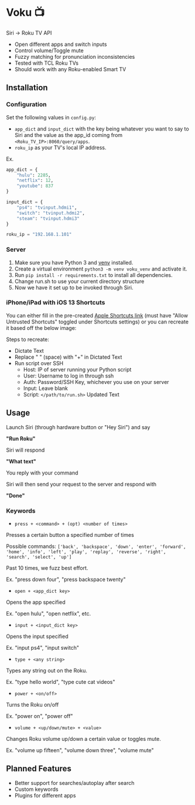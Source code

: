# Voku :tv:

Siri → Roku TV API

- Open different apps and switch inputs
- Control volume/Toggle mute
- Fuzzy matching for pronunciation inconsistencies
- Tested with TCL Roku TVs
- Should work with any Roku-enabled Smart TV



## Installation

### Configuration

Set the following values in ```config.py```:

- ```app_dict``` and ```input_dict``` with the key being whatever you want to say to Siri and the value as the app_id coming from ```<Roku_TV_IP>:8060/query/apps```.
- ```roku_ip``` as your TV's local IP address.

Ex. 

```python
app_dict = {
	"hulu": 2285,
	"netflix": 12,
	"youtube": 837
}

input_dict = {
    "ps4": "tvinput.hdmi1",
    "switch": "tvinput.hdmi2",
    "steam": "tvinput.hdmi3"
}

roku_ip = "192.168.1.101"
```

### Server

1. Make sure you have Python 3 and [venv](https://docs.python.org/3/library/venv.html) installed.
2. Create a virtual environment ```python3 -m venv voku_venv``` and activate it.
3. Run ```pip install -r requirements.txt``` to install all dependencies.
4. Change run.sh to use your current directory structure
5. Now we have it set up to be invoked through Siri.



### iPhone/iPad with iOS 13 Shortcuts

You can either fill in the pre-created [Apple Shortcuts link](https://www.icloud.com/shortcuts/dea546ab52794c2c8c86888943c2407b) (must have "Allow Untrusted Shortcuts" toggled under Shortcuts settings) or you can recreate it based off the below image:



Steps to recreate:

- Dictate Text
- Replace " " (space) with "+" in Dictated Text
- Run script over SSH
  - Host: IP of server running your Python script
  - User: Username to log in through ssh
  - Auth: Password/SSH Key, whichever you use on your server
  - Input: Leave blank
  - Script: ```</path/to/run.sh>``` Updated Text



## Usage

Launch Siri (through hardware button or "Hey Siri") and say

**"Run Roku"**

Siri will respond

**"What text"**

You reply with your command

Siri will then send your request to the server and respond with

**"Done"**



### Keywords

- ```press + <command> + (opt) <number of times>```

Presses a certain button  a specified number of times

Possible commands: ```['back', 'backspace', 'down', 'enter', 'forward', 'home', 'info', 'left', 'play', 'replay', 'reverse', 'right', 'search', 'select', 'up']```

Past 10 times, we fuzz best effort.

Ex. "press down four", "press backspace twenty"




- ```open + <app_dict key>```

Opens the app specified

Ex. "open hulu", "open netflix", etc.




- ```input + <input_dict key>```

Opens the input specified

Ex. "input ps4", "input switch"




- ```type + <any string>```

Types any string out on the Roku.

Ex. "type hello world", "type cute cat videos"




- ```power + <on/off>```

Turns the Roku on/off

Ex. "power on", "power off"




- ```volume + <up/down/mute> + <value>```

Changes Roku volume up/down a certain value or toggles mute.

Ex. "volume up fifteen", "volume down three", "volume mute"



## Planned Features
- Better support for searches/autoplay after search
- Custom keywords
- Plugins for different apps